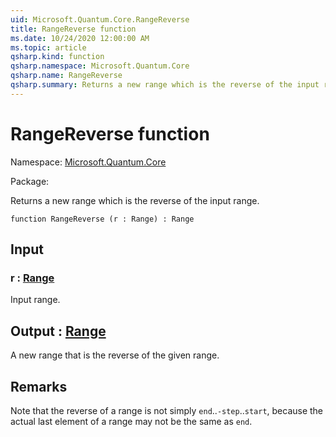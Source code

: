 ```yaml
---
uid: Microsoft.Quantum.Core.RangeReverse
title: RangeReverse function
ms.date: 10/24/2020 12:00:00 AM
ms.topic: article
qsharp.kind: function
qsharp.namespace: Microsoft.Quantum.Core
qsharp.name: RangeReverse
qsharp.summary: Returns a new range which is the reverse of the input range.
---
```


# RangeReverse function

Namespace: [Microsoft.Quantum.Core](xref:Microsoft.Quantum.Core)

Package: [](https://nuget.org/packages/)


Returns a new range which is the reverse of the input range.

```qsharp
function RangeReverse (r : Range) : Range
```


## Input

### r : [Range](xref:microsoft.quantum.lang-ref.range)

Input range.



## Output : [Range](xref:microsoft.quantum.lang-ref.range)

A new range that is the reverse of the given range.

## Remarks

Note that the reverse of a range is not simply `end`..`-step`..`start`, becausethe actual last element of a range may not be the same as `end`.